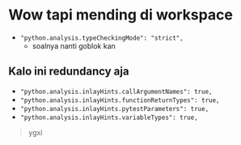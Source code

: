 # Wow tapi mending di workspace

- `"python.analysis.typeCheckingMode": "strict",`
  - soalnya nanti goblok kan

## Kalo ini redundancy aja

- `"python.analysis.inlayHints.callArgumentNames": true,`
- `"python.analysis.inlayHints.functionReturnTypes": true,`
- `"python.analysis.inlayHints.pytestParameters": true,`
- `"python.analysis.inlayHints.variableTypes": true,`

> ygxi
